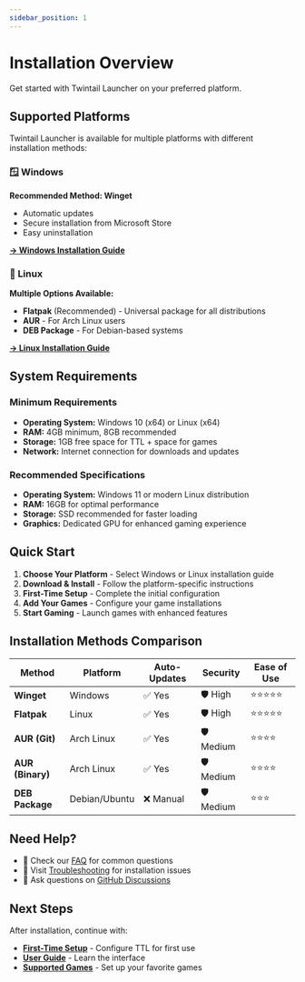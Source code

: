 ```yaml
---
sidebar_position: 1
---
```


# Installation Overview

Get started with Twintail Launcher on your preferred platform.

## Supported Platforms

Twintail Launcher is available for multiple platforms with different installation methods:

### 🪟 Windows
**Recommended Method: Winget**
- Automatic updates
- Secure installation from Microsoft Store
- Easy uninstallation

[**→ Windows Installation Guide**](./windows)

### 🐧 Linux
**Multiple Options Available:**
- **Flatpak** (Recommended) - Universal package for all distributions
- **AUR** - For Arch Linux users
- **DEB Package** - For Debian-based systems

[**→ Linux Installation Guide**](./linux)

## System Requirements

### Minimum Requirements
- **Operating System:** Windows 10 (x64) or Linux (x64)
- **RAM:** 4GB minimum, 8GB recommended
- **Storage:** 1GB free space for TTL + space for games
- **Network:** Internet connection for downloads and updates

### Recommended Specifications
- **Operating System:** Windows 11 or modern Linux distribution
- **RAM:** 16GB for optimal performance
- **Storage:** SSD recommended for faster loading
- **Graphics:** Dedicated GPU for enhanced gaming experience

## Quick Start

1. **Choose Your Platform** - Select Windows or Linux installation guide
2. **Download & Install** - Follow the platform-specific instructions
3. **First-Time Setup** - Complete the initial configuration
4. **Add Your Games** - Configure your game installations
5. **Start Gaming** - Launch games with enhanced features

## Installation Methods Comparison

| Method | Platform | Auto-Updates | Security | Ease of Use |
|--------|----------|--------------|----------|-------------|
| **Winget** | Windows | ✅ Yes | 🛡️ High | ⭐⭐⭐⭐⭐ |
| **Flatpak** | Linux | ✅ Yes | 🛡️ High | ⭐⭐⭐⭐⭐ |
| **AUR (Git)** | Arch Linux | ✅ Yes | 🛡️ Medium | ⭐⭐⭐⭐ |
| **AUR (Binary)** | Arch Linux | ✅ Yes | 🛡️ Medium | ⭐⭐⭐⭐ |
| **DEB Package** | Debian/Ubuntu | ❌ Manual | 🛡️ Medium | ⭐⭐⭐ |

## Need Help?

- 📖 Check our [FAQ](../faq) for common questions
- 🔧 Visit [Troubleshooting](../troubleshooting/common-issues) for installation issues
- 💬 Ask questions on [GitHub Discussions](https://github.com/TwintailTeam/TwintailLauncher/discussions)

## Next Steps

After installation, continue with:
- [**First-Time Setup**](./first-time-setup) - Configure TTL for first use
- [**User Guide**](../user-guide/interface-overview) - Learn the interface
- [**Supported Games**](../games/genshin-impact) - Set up your favorite games
